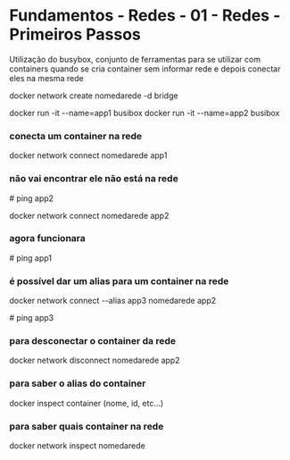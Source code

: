 # Fundamentos - Redes - 01 - Redes - Primeiros Passos
Utilização do busybox, conjunto de ferramentas para se utilizar com containers
quando se cria container sem informar rede e depois conectar eles na mesma rede

docker network create nomedarede -d bridge

docker run -it --name=app1 busibox
docker run -it --name=app2 busibox

### conecta um container na rede
docker network connect nomedarede app1 

### não vai encontrar ele não está na rede
\# ping app2 

docker network connect nomedarede app2

### agora funcionara
\# ping app1

### é possível dar um alias para um container na rede
docker network connect --alias app3 nomedarede app2

\# ping app3


### para desconectar o container da rede

docker network disconnect nomedarede app2

### para saber o alias do container 
docker inspect container (nome, id, etc...)

### para saber quais container na rede
docker network inspect nomedarede